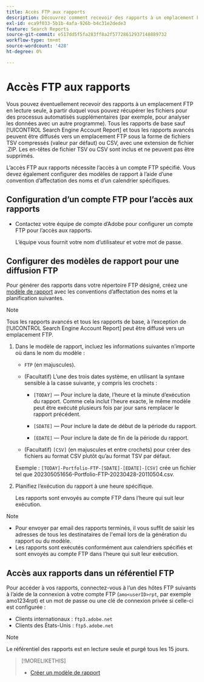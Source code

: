 ```yaml
---
title: Accès FTP aux rapports
description: Découvrez comment recevoir des rapports à un emplacement FTP en lecture seule.
exl-id: eca9f033-5b1b-4afa-926b-b4c31e2dede3
feature: Search Reports
source-git-commit: e517dd5f5fa283ff8a2f57728612937148889732
workflow-type: tm+mt
source-wordcount: '428'
ht-degree: 0%

---
```


# Accès FTP aux rapports

Vous pouvez éventuellement recevoir des rapports à un emplacement FTP en lecture seule, à partir duquel vous pouvez récupérer les fichiers pour des processus automatisés supplémentaires (par exemple, pour analyser les données avec un autre programme). Tous les rapports de base sauf [!UICONTROL Search Engine Account Report] et tous les rapports avancés peuvent être diffusés vers un emplacement FTP sous la forme de fichiers TSV compressés (valeur par défaut) ou CSV, avec une extension de fichier .ZIP. Les en-têtes de fichier TSV ou CSV sont inclus et ne peuvent pas être supprimés.

L’accès FTP aux rapports nécessite l’accès à un compte FTP spécifié. Vous devez également configurer des modèles de rapport à l’aide d’une convention d’affectation des noms et d’un calendrier spécifiques.

## Configuration d’un compte FTP pour l’accès aux rapports

* Contactez votre équipe de compte d’Adobe pour configurer un compte FTP pour l’accès aux rapports.

  L’équipe vous fournit votre nom d’utilisateur et votre mot de passe.

## Configurer des modèles de rapport pour une diffusion FTP

Pour générer des rapports dans votre répertoire FTP désigné, créez une [modèle de rapport](templates/template-create.md) avec les conventions d’affectation des noms et la planification suivantes.

>[!NOTE]
>
>Tous les rapports avancés et tous les rapports de base, à l’exception de [!UICONTROL Search Engine Account Report] peut être diffusé vers un emplacement FTP.

1. Dans le modèle de rapport, incluez les informations suivantes n’importe où dans le nom du modèle :

   * `FTP` (en majuscules).

   * (Facultatif) L’une des trois dates système, en utilisant la syntaxe sensible à la casse suivante, y compris les crochets :

      * `[TODAY]` — Pour inclure la date, l’heure et la minute d’exécution du rapport. Comme cela inclut l’heure exacte, le même modèle peut être exécuté plusieurs fois par jour sans remplacer le rapport précédent.

      * `[SDATE]` — Pour inclure la date de début de la période du rapport.

      * `[EDATE]` — Pour inclure la date de fin de la période du rapport.

   * (Facultatif) `[CSV]` (en majuscules et entre crochets) pour créer des fichiers au format CSV plutôt qu’au format TSV par défaut.

   Exemple : `[TODAY]-Portfolio-FTP-[SDATE]-[EDATE]-[CSV]` crée un fichier tel que 202305051656-Portfolio-FTP-20230428-20110504.csv.

1. Planifiez l’exécution du rapport à une heure spécifique.

   Les rapports sont envoyés au compte FTP dans l’heure qui suit leur exécution.

>[!NOTE]
>
>* Pour envoyer par email des rapports terminés, il vous suffit de saisir les adresses de tous les destinataires de l&#39;email lors de la génération du rapport ou du modèle.
>* Les rapports sont exécutés conformément aux calendriers spécifiés et sont envoyés au compte FTP dans l’heure qui suit leur exécution.

## Accès aux rapports dans un référentiel FTP

Pour accéder à vos rapports, connectez-vous à l’un des hôtes FTP suivants à l’aide de la connexion à votre compte FTP (`amo<userID>rpt`, par exemple amo1234rpt) et un mot de passe ou une clé de connexion privée si celle-ci est configurée :

* Clients internationaux : `ftp3.adobe.net`
* Clients des États-Unis : `ftp5.adobe.net`

>[!NOTE]
>
>Le référentiel des rapports est en lecture seule et purgé tous les 15 jours.


>[!MORELIKETHIS]
>
>* [Créer un modèle de rapport](/help/search-social-commerce/reports/automation/templates/template-create.md)
